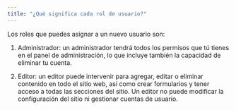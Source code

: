 ```yaml
---
title: "¿Qué significa cada rol de usuario?"
---
```


Los roles que puedes asignar a un nuevo usuario son:

1) Administrador: un administrador tendrá todos los permisos que tú tienes en el panel de administración, lo que incluye también la capacidad de eliminar tu cuenta.

2) Editor: un editor puede intervenir para agregar, editar o eliminar contenido en todo el sitio web, así como crear formularios y tener acceso a todas las secciones del sitio. Un editor no puede modificar la configuración del sitio ni gestionar cuentas de usuario.
